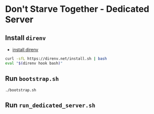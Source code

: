 # Don't Starve Together - Dedicated Server

## Install `direnv`

- [install direnv](https://direnv.net/docs/installation.html)

```sh
curl -sfL https://direnv.net/install.sh | bash 
eval "$(direnv hook bash)"
```

##  Run `bootstrap.sh`

`./bootstrap.sh`

## Run `run_dedicated_server.sh`

